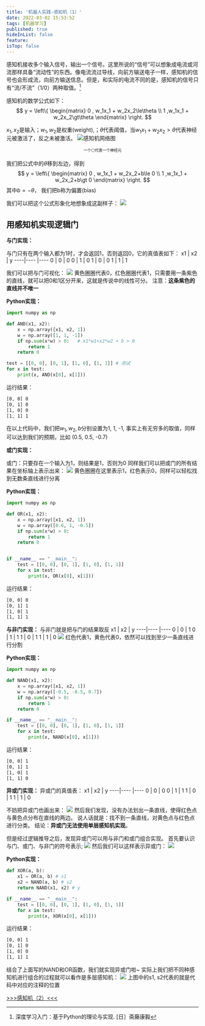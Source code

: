 ```yaml
---
title: '机器人实践-感知机（1）'
date: 2022-03-02 15:53:52
tags: [机器学习]
published: true
hideInList: false
feature: 
isTop: false
---
```

感知机接收多个输入信号，输出一个信号。这里所说的“信号”可以想象成电流或河流那样具备“流动性”的东西。像电流流过导线，向前方输送电子一样，感知机的信号也会形成流，向前方输送信息。但是，和实际的电流不同的是，感知机的信号只有“流/不流”（1/0）两种取值。[^1]

[^1]:  深度学习入门：基于Python的理论与实现. [日］斋藤康毅

感知机的数学公式如下：
$$
y = \left\{
    \begin{matrix}
        0  , w_1x_1 + w_2x_2\le\theta \\ 
        1  ,w_1x_1 + w_2x_2\gt\theta
    \end{matrix}
    \right.
$$

$x_1, x_2$是输入；$w_1, w_2$是权重(weight),；$\theta$代表阈值，当$w_1x_1+w_2x_2\gt\theta$代表神经元被激活了，反之未被激活。
![感知机网络图](../images/1646209262323.png)
<center style="font-size:10px;margin-bottom:10px;">一个⚪代表一个神经元</center>

我们把公式中的$\theta$移到左边，得到
$$
y = \left\{
    \begin{matrix}
        0  , w_1x_1 + w_2x_2+b\le 0 \\ 
        1  ,w_1x_1 + w_2x_2+b\gt 0
    \end{matrix}
    \right.
$$
其中$b=-\theta$， 我们把b称为偏置(bias)

我们可以把这个公式形象化地想象成这副样子：
![](../images/1647362892310.png)

## 用感知机实现逻辑门

**与门实现：**

与门只有在两个输入都为1时，才会返回1，否则返回0，它的真值表如下：
x1  | x2  | y
----|---- |----
0    |   0  |  0
0    |   1  |  0
1    |   0  |  0
1    |    1 |  1

我们可以把与门可视化：
![](../images/1647359412136.jpg)
黄色圈圈代表0，红色圈圈代表1，只需要用一条紫色的直线，就可以把0和1区分开来，这就是传说中的线性可分。
注意：**这条紫色的直线并不唯一**

**Python实现：**
```python
import numpy as np

def AND(x1, x2):
    x = np.array([x1, x2, 1])
    w = np.array([1, 1, -1])
    if np.sum(x*w) > 0:   # x1*w1+x2*w2 + b > 0
        return 1
    return 0

test = [[0, 0], [0, 1], [1, 0], [1, 1]] # 测试
for x in test:
    print(x, AND(x[0], x[1]))
```
运行结果：
```txt
[0, 0] 0
[0, 1] 0
[1, 0] 0
[1, 1] 1
```
在以上代码中，我们把$w_1, w_2, b$分别设置为1, 1, -1, 事实上有无穷多的取值，同样可以达到我们的预期，比如 (0.5, 0.5, -0.7)

**或门实现：**

或门：只要存在一个输入为1，则结果是1，否则为0
同样我们可以把或门的所有结果在坐标轴上表示出来：
![](../images/1647359815428.jpg)
黄色圈圈在这里表示1，红色表示0，同样可以轻松找到无数条直线进行分离

**Python实现：**
```python
import numpy as np

def OR(x1, x2):
    x = np.array([x1, x2, 1])
    w = np.array([0.6, 1, -0.5])
    if np.sum(x*w) > 0:
        return 1
    return 0


if __name__ == "__main__":
    test = [[0, 0], [0, 1], [1, 0], [1, 1]]
    for x in test:
        print(x, OR(x[0], x[1]))
```

运行结果：
```txt
[0, 0] 0
[0, 1] 1
[1, 0] 1
[1, 1] 1
```

**与非门实现：**
与非门就是把与门的结果取反
x1  | x2  | y
----|---- |----
0    |   0  |  1
0    |   1  |  1
1    |   0  |  1
1    |    1 |  0
![](../images/1647360018607.jpg)
红色代表1，黄色代表0，依然可以找到至少一条直线进行分割

**Python实现：**
```python
import numpy as np

def NAND(x1, x2):
    x = np.array([x1, x2, 1])
    w = np.array([-0.5, -0.5, 0.7])
    if np.sum(x*w) > 0:
        return 1
    return 0

if __name__ == "__main__":
    test = [[0, 0], [0, 1], [1, 0], [1, 1]]
    for x in test:
        print(x, NAND(x[0], x[1]))
```
运行结果：
```txt
[0, 0] 1
[0, 1] 1
[1, 0] 1
[1, 1] 0
```

**异或门实现：**
异或门的真值表：
x1  | x2  | y
----|---- |----
0    |   0  |  0
0    |   1  |  1
1    |   0  |  1
1    |    1 |  0

不妨把异或门也画出来：
![](../images/1647361396841.jpg)
然后我们发现，没有办法划出一条直线，使得红色点与黄色点分布在直线的两边。
说人话就是：找不到一条直线，对黄色点与红色点进行分类。
结论：**异或门无法使用单层感知机实现**。

但是经过逻辑推导之后，发现异或门可以用与非门和或门组合实现。
首先要认识与门、或门、与非门的符号表示;
![](../images/1646212010692.png)
然后我们可以这样表示异或门：
![](../images/1646212059793.png)

**Python实现：**
```python
def XOR(a, b):
    x1 = OR(a, b) # s1
    x2 = NAND(a, b) # s2
    return NAND(x1, x2) # y

if __name__ == "__main__":
    test = [[0, 0], [0, 1], [1, 0], [1, 1]]
    for x in test:
        print(x, XOR(x[0], x[1]))
```
运行结果：
```txt
[0, 0] 1
[0, 1] 0
[1, 0] 0
[1, 1] 1
```
结合了上面写的NAND和OR函数，我们就实现异或门啦~
实际上我们把不同种感知机进行组合的过程就可以看作是多层感知机：
![](../images/1646212281451.png)
上图中的s1, s2代表的就是代码中对应的注释的位置

[>>>感知机（2）<<<](/post/ji-qi-ren-shi-jian-gan-zhi-ji-2/)
